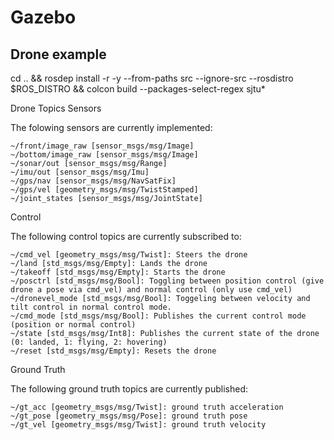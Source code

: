 

# Gazebo


## Drone example

cd .. && rosdep install -r -y --from-paths src --ignore-src --rosdistro $ROS_DISTRO && colcon build --packages-select-regex sjtu*


Drone Topics
Sensors

The folowing sensors are currently implemented:

    ~/front/image_raw [sensor_msgs/msg/Image]
    ~/bottom/image_raw [sensor_msgs/msg/Image]
    ~/sonar/out [sensor_msgs/msg/Range]
    ~/imu/out [sensor_msgs/msg/Imu]
    ~/gps/nav [sensor_msgs/msg/NavSatFix]
    ~/gps/vel [geometry_msgs/msg/TwistStamped]
    ~/joint_states [sensor_msgs/msg/JointState]

Control

The following control topics are currently subscribed to:

    ~/cmd_vel [geometry_msgs/msg/Twist]: Steers the drone
    ~/land [std_msgs/msg/Empty]: Lands the drone
    ~/takeoff [std_msgs/msg/Empty]: Starts the drone
    ~/posctrl [std_msgs/msg/Bool]: Toggling between position control (give drone a pose via cmd_vel) and normal control (only use cmd_vel)
    ~/dronevel_mode [std_msgs/msg/Bool]: Toggeling between velocity and tilt control in normal control mode.
    ~/cmd_mode [std_msgs/msg/Bool]: Publishes the current control mode (position or normal control)
    ~/state [std_msgs/msg/Int8]: Publishes the current state of the drone (0: landed, 1: flying, 2: hovering)
    ~/reset [std_msgs/msg/Empty]: Resets the drone

Ground Truth

The following ground truth topics are currently published:

    ~/gt_acc [geometry_msgs/msg/Twist]: ground truth acceleration
    ~/gt_pose [geometry_msgs/msg/Pose]: ground truth pose
    ~/gt_vel [geometry_msgs/msg/Twist]: ground truth velocity



